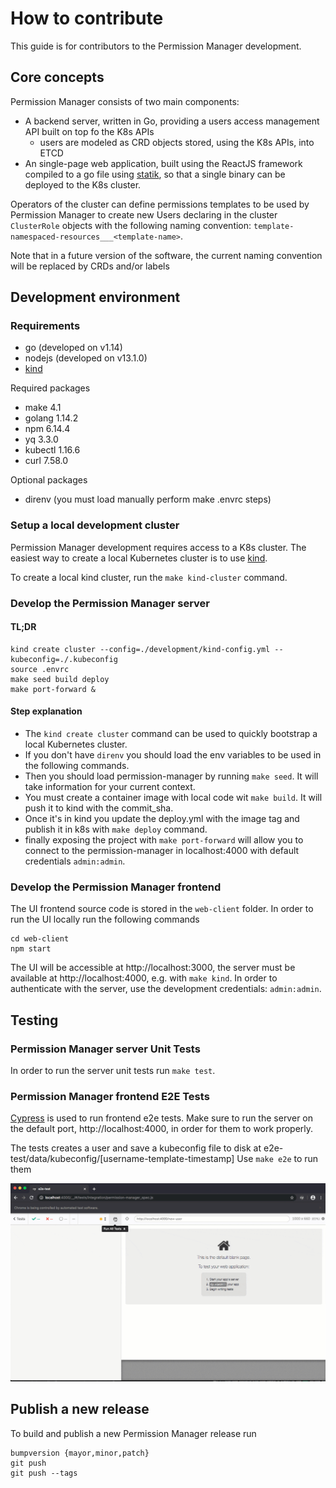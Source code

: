 # How to contribute

This guide is for contributors to the Permission Manager development.

## Core concepts

Permission Manager consists of two main components:

- A backend server, written in Go, providing a users access management API built on top fo the K8s APIs
  - users are modeled as CRD objects stored, using the K8s APIs, into ETCD
- An single-page web application, built using the ReactJS framework compiled to a go file using
  [statik](https://github.com/rakyll/statik), so that a single binary can be deployed to the K8s cluster.

Operators of the cluster can define permissions templates to be used by Permission Manager to create new Users
declaring in the cluster `ClusterRole` objects with the following naming convention:
`template-namespaced-resources___<template-name>`.

Note that in a future version of the software, the current naming convention will be replaced by CRDs and/or labels

## Development environment

### Requirements

- go (developed on v1.14)
- nodejs (developed on v13.1.0)
- [kind](https://github.com/kubernetes-sigs/kind)

Required packages

- make 4.1
- golang 1.14.2
- npm 6.14.4
- yq 3.3.0
- kubectl 1.16.6
- curl 7.58.0

Optional packages
- direnv (you must load manually perform make .envrc steps)


### Setup a local development cluster

Permission Manager development requires access to a K8s cluster.
The easiest way to create a local Kubernetes cluster is to use [kind](https://github.com/kubernetes-sigs/kind).

To create a local kind cluster, run the `make kind-cluster` command. 

### Develop the Permission Manager server

#### TL;DR
```
kind create cluster --config=./development/kind-config.yml --kubeconfig=./.kubeconfig
source .envrc
make seed build deploy 
make port-forward &
```
#### Step explanation

- The `kind create cluster` command can be used to quickly bootstrap a local Kubernetes cluster.
- If you don't have `direnv` you should load the env variables to be used in the following commands.
- Then you should load permission-manager by running `make seed`. It will take information for your current context.
- You must create a container image with local code wit `make build`. It will push it to kind with the commit_sha.
- Once it's in kind you update the deploy.yml with the image tag and publish it in k8s with `make deploy` command.
- finally exposing the project with `make port-forward` will allow you to connect to the permission-manager 
  in localhost:4000 with default credentials `admin:admin`.

### Develop the Permission Manager frontend

The UI frontend source code is stored in the `web-client` folder.
In order to run the UI locally run the following commands

```
cd web-client
npm start
```

The UI will be accessible at http://localhost:3000, the server must be available at http://localhost:4000, e.g. with `make kind`.
In order to authenticate with the server, use the development credentials: `admin:admin`.

## Testing

### Permission Manager server Unit Tests

In order to run the server unit tests run `make test`.

### Permission Manager frontend E2E Tests

[Cypress](https://cypress.io) is used to run frontend e2e tests.
Make sure to run the server on the default port, http://localhost:4000, in order for them to work properly.

The tests creates a user and save a kubeconfig file to disk at e2e-test/data/kubeconfig/[username-template-timestamp]
Use `make e2e` to run them

![e2e](./assets/e2e.gif)

## Publish a new release

To build and publish a new Permission Manager release run

```
bumpversion {mayor,minor,patch}
git push 
git push --tags
```
